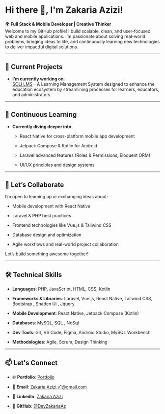 # Hi there 👋, I'm Zakaria Azizi!

🌍 **Full Stack & Mobile Developer | Creative Thinker**  
Welcome to my GitHub profile! I build scalable, clean, and user-focused web and mobile applications. I’m passionate about solving real-world problems, bringing ideas to life, and continuously learning new technologies to deliver impactful digital solutions.

---

## 🔭 Current Projects

- **I’m currently working on**:  
    [SOLI LMS](https://github.com/DevZakariaAz/Projet_fil_rouge_v1) – A Learning Management System designed to enhance the education ecosystem by streamlining processes for learners, educators, and administrators.
    

---

## 🌱 Continuous Learning

- **Currently diving deeper into**:
    
    - React Native for cross-platform mobile app development
        
    - Jetpack Compose & Kotlin for Android
        
    - Laravel advanced features (Roles & Permissions, Eloquent ORM)
        
    - UI/UX principles and design systems
        

---

## 💬 Let’s Collaborate

I’m open to teaming up or exchanging ideas about:

- Mobile development with React Native
    
- Laravel & PHP best practices
    
- Frontend technologies like Vue.js & Tailwind CSS
    
- Database design and optimization
    
- Agile workflows and real-world project collaboration
    

Let’s build something awesome together!

---

## 🛠️ Technical Skills

- **Languages**: PHP, JavaScript, HTML, CSS, Kotlin
    
- **Frameworks & Libraries**: Laravel, Vue.js, React Native, Tailwind CSS, Bootstrap , Shadcn Ui , Jquery 
    
- **Mobile Development**: React Native, Jetpack Compose (Kotlin)
    
- **Databases**: MySQL, SQL , NoSql
    
- **Dev Tools**: Git, VS Code, Figma, Android Studio, MySQL Workbench
    
- **Methodologies**: Agile, Scrum, Design Thinking
    

---

## 📫 Let's Connect

- 🌐 **Portfolio**: [Portfolio](https://zakarai-azizi.vercel.app/)

- 📧 **Email**: [Zakaria.Azizi.v1@gmail.com](mailto:zakaria.azizi.v1@gmail.com)
    
- 💼 **LinkedIn**: [Zakaria Azizi](https://www.linkedin.com/in/zakaria-azizi-v1/)
    
- 🐙 **GitHub**: [@DevZakariaAz](https://github.com/DevZakariaAz)
    
